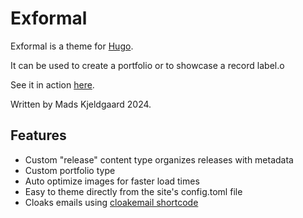 # Exformal

Exformal is a theme for [Hugo](https://gohugo.io/).

It can be used to create a portfolio or to showcase a record label.o

See it in action [here](https://exformal.art).

Written by Mads Kjeldgaard 2024.

## Features

- Custom "release" content type organizes releases with metadata
- Custom portfolio type
- Auto optimize images for faster load times
- Easy to theme directly from the site's config.toml file
- Cloaks emails using [cloakemail shortcode](https://github.com/martignoni/hugo-cloak-email)

